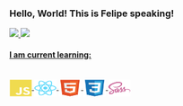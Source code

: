 ### Hello, World! This is Felipe speaking!

 <div>
  <a href="https://github.com/flp-pcll">
  <img height="150em" src="https://github-readme-stats.vercel.app/api?username=flp-pcll&show_icons=true&theme=dark&include_all_commits=true&count_private=true"/>
  <img height="150em" src="https://github-readme-stats.vercel.app/api/top-langs/?username=flp-pcll&layout=compact&langs_count=7&theme=dark"/>
</div>
 
 <h4>I am current learning:</h4> 
<div style="display: inline_block"><br>
  <img align="center" alt="logo-js" height="30" width="40" src="https://raw.githubusercontent.com/devicons/devicon/master/icons/javascript/javascript-plain.svg">
   <img align="center" alt="logo-react" height="30" width="40" src="https://raw.githubusercontent.com/devicons/devicon/master/icons/react/react-original.svg">

  <img align="center" alt="logo-html" height="30" width="40" src="https://raw.githubusercontent.com/devicons/devicon/master/icons/html5/html5-original.svg">
  <img align="center" alt="logo-css" height="30" width="40" src="https://raw.githubusercontent.com/devicons/devicon/master/icons/css3/css3-original.svg">
  <img align="center" alt="logo-sass" height="30" width="40" src="https://raw.githubusercontent.com/devicons/devicon/master/icons/sass/sass-original.svg">
</div>

